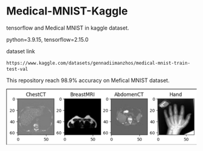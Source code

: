 # Medical-MNIST-Kaggle
tensorflow and Medical MNIST in kaggle dataset.

python=3.9.15, tensorflow=2.15.0

dataset link
```
https://www.kaggle.com/datasets/gennadiimanzhos/medical-mnist-train-test-val
```

This repository reach 98.9% accuracy on Mefical MNIST dataset. 

![alt text](https://github.com/Bigkatoan/Medical-MNIST-Kaggle/blob/main/images/img.png)
